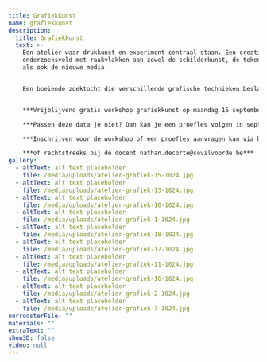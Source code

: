 ```yaml
---
title: Grafiekkunst
name: grafiekkunst
description:
  title: Grafiekkunst
  text: >-
    Een atelier waar drukkunst en experiment centraal staan. Een creatief
    onderzoeksveld met raakvlakken aan zowel de schilderkunst, de tekenkunst,
    als ook de nieuwe media.


    Een boeiende zoektocht die verschillende grafische technieken beslaat. De student kan rekenen op een begeleiding ‘op maat’: een persoonlijke zoektocht naar een authentiek beeld en dito beeldtaal.


    ***V﻿rijblijvend gratis workshop grafiekkunst op maandag 16 september én 23 september, telkens van 18u tot 21u30. Op deze avonden kan je kennismaken met het atelier grafiekkunst. Na een korte voorstelling van de verschillende druktechnieken ga je zelf aan de slag. Om een beeldend resultaat te krijgen loopt deze initiatie over 2 avonden. Geen voorbereiding of voorkennis nodig!***\

    ***P﻿assen deze data je niet? Dan kan je een proefles volgen in september op een willekeurige maandag- of woensdagavond, telkens van 18u tot 21u30.***\

    ***I﻿nschrijven voor de workshop of een proefles aanvragen kan via het secretariaat op secretariaat.academiebeeldendekunsten@sovilvoorde.be of 02 251 51 51***\

    ***o﻿f rechtstreeks bij de docent nathan.decorte@sovilvoorde.be***
gallery:
  - altText: alt text placeholder
    file: /media/uploads/atelier-grafiek-15-1024.jpg
  - altText: alt text placeholder
    file: /media/uploads/atelier-grafiek-13-1024.jpg
  - altText: alt text placeholder
    file: /media/uploads/atelier-grafiek-10-1024.jpg
  - altText: alt text placeholder
    file: /media/uploads/atelier-grafiek-1-1024.jpg
  - altText: alt text placeholder
    file: /media/uploads/atelier-grafiek-18-1024.jpg
  - altText: alt text placeholder
    file: /media/uploads/atelier-grafiek-17-1024.jpg
  - altText: alt text placeholder
    file: /media/uploads/atelier-grafiek-11-1024.jpg
  - altText: alt text placeholder
    file: /media/uploads/atelier-grafiek-16-1024.jpg
  - altText: alt text placeholder
    file: /media/uploads/atelier-grafiek-2-1024.jpg
  - altText: alt text placeholder
    file: /media/uploads/atelier-grafiek-7-1024.jpg
uurroosterFile: ""
materials: ""
extraText: ""
show3D: false
video: null
---
```


